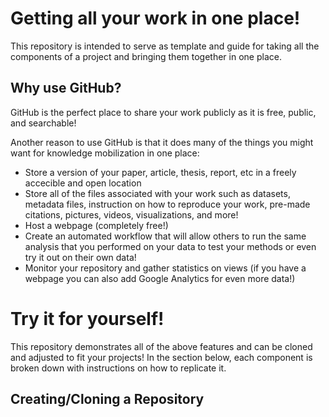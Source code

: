 # Getting all your work in one place!
This repository is intended to serve as template and guide for taking all the components of a project and bringing them together in one place.

## Why use GitHub?
GitHub is the perfect place to share your work publicly as it is free, public, and searchable!

Another reason to use GitHub is that it does many of the things you might want for knowledge mobilization in one place:

 - Store a version of your paper, article, thesis, report, etc in a freely accecible and open location
 - Store all of the files associated with your work such as datasets, metadata files, instruction on how to reproduce your work, pre-made citations, pictures, videos, visualizations, and more!
 - Host a webpage (completely free!)
 - Create an automated workflow that will allow others to run the same analysis that you performed on your data to test your methods or even try it out on their own data!
 - Monitor your repository and gather statistics on views (if you have a webpage you can also add Google Analytics for even more data!)

# Try it for yourself!
This repository demonstrates all of the above features and can be cloned and adjusted to fit your projects!  In the section below, each component is broken down with instructions on how to replicate it.

## Creating/Cloning a Repository
